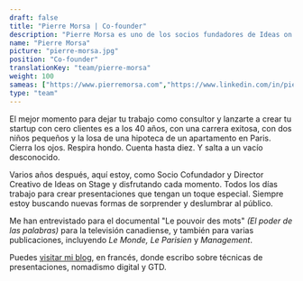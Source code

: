 ```yaml
---
draft: false
title: "Pierre Morsa | Co-founder"
description: "Pierre Morsa es uno de los socios fundadores de Ideas on Stage y director creativo ubicado en Francia"
name: "Pierre Morsa"
picture: "pierre-morsa.jpg"
position: "Co-founder"
translationKey: "team/pierre-morsa"
weight: 100
sameas: ["https://www.pierremorsa.com","https://www.linkedin.com/in/pierremorsa/"]
type: "team"
---
```


El mejor momento para dejar tu trabajo como consultor y lanzarte a crear tu startup con cero clientes es a los 40 años, con una carrera exitosa, con dos niños pequeños y la losa de una hipoteca de un apartamento en Paris. Cierra los ojos. Respira hondo. Cuenta hasta diez. Y salta a un vacío desconocido.

Varios años después, aquí estoy, como Socio Cofundador y Director Creativo de Ideas on Stage y disfrutando cada momento. Todos los días trabajo para crear presentaciones que tengan un toque especial. Siempre estoy buscando nuevas formas de sorprender y deslumbrar al público.

Me han entrevistado para el documental "Le pouvoir des mots" *(El poder de las palabras)* para la televisión canadiense, y también para varias publicaciones, incluyendo *Le Monde, Le Parisien* y *Management*.

Puedes [visitar mi blog](https://www.pierremorsa.com/), en francés, donde escribo sobre técnicas de presentaciones, nomadismo digital y GTD.
